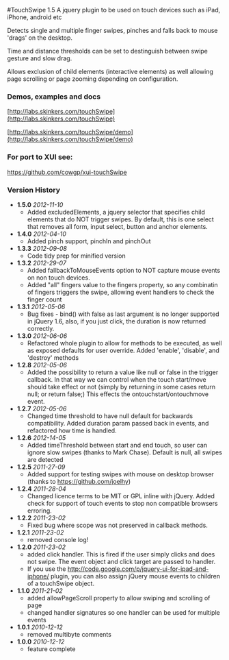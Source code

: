 #TouchSwipe 1.5
A jquery plugin to be used on touch devices such as iPad, iPhone, android etc

Detects single and multiple finger swipes, pinches and falls back to mouse 'drags' on the desktop. 

Time and distance thresholds can be set to destinguish between swipe gesture and slow drag.

Allows exclusion of child elements (interactive elements) as well allowing page scrolling or page zooming depending on configuration.


### Demos, examples and docs

[http://labs.skinkers.com/touchSwipe](http://labs.skinkers.com/touchSwipe)

[http://labs.skinkers.com/touchSwipe/demo](http://labs.skinkers.com/touchSwipe/demo)



### For port to XUI see:
https://github.com/cowgp/xui-touchSwipe

### Version History


* **1.5.0** *2012-11-10*
	- Added excludedElements, a jquery selector that specifies child elements that do NOT trigger swipes. By default, this is one select that removes all form, input select, button and anchor elements.
* **1.4.0** *2012-04-10*
	- Added pinch support, pinchIn and pinchOut
* **1.3.3** *2012-09-08*
	- Code tidy prep for minified version
* **1.3.2** *2012-29-07*
	- Added fallbackToMouseEvents option to NOT capture mouse events on non touch devices.
	- Added "all" fingers value to the fingers property, so any combinatin of fingers triggers the swipe, allowing event handlers to check the finger count
* **1.3.1** *2012-05-06*
	- Bug fixes  - bind() with false as last argument is no longer supported in jQuery 1.6, also, if you just click, the duration is now returned correctly.
* **1.3.0** *2012-06-06*
	- Refactored whole plugin to allow for methods to be executed, as well as exposed defaults for user override. Added 'enable', 'disable', and 'destroy' methods
* **1.2.8** *2012-05-06*
	- Added the possibility to return a value like null or false in the trigger callback. In that way we can control when the touch start/move should take effect or not (simply by returning in some cases return null; or return false;) This effects the ontouchstart/ontouchmove event.
* **1.2.7** *2012-05-06*
	- Changed time threshold to have null default for backwards compatibility. Added duration param passed back in events, and refactored how time is handled.
* **1.2.6** *2012-14-05*
 	- Added timeThreshold between start and end touch, so user can ignore slow swipes (thanks to Mark Chase). Default is null, all swipes are detected
* **1.2.5** *2011-27-09*
	- Added support for testing swipes with mouse on desktop browser (thanks to https://github.com/joelhy)
* **1.2.4** *2011-28-04*
	- Changed licence terms to be MIT or GPL inline with jQuery. Added check for support of touch events to stop non compatible browsers erroring.
* **1.2.2** *2011-23-02*
	- Fixed bug where scope was not preserved in callback methods. 
* **1.2.1** *2011-23-02*
	- removed console log!
* **1.2.0** *2011-23-02*
	- added click handler. This is fired if the user simply clicks and does not swipe. The event object and click target are passed to handler.
	- If you use the http://code.google.com/p/jquery-ui-for-ipad-and-iphone/ plugin, you can also assign jQuery mouse events to children of a touchSwipe object.
* **1.1.0** *2011-21-02* 
	- added allowPageScroll property to allow swiping and scrolling of page
	- changed handler signatures so one handler can be used for multiple events
* **1.0.1** *2010-12-12*
	- removed multibyte comments
* **1.0.0** *2010-12-12*
	- feature complete









